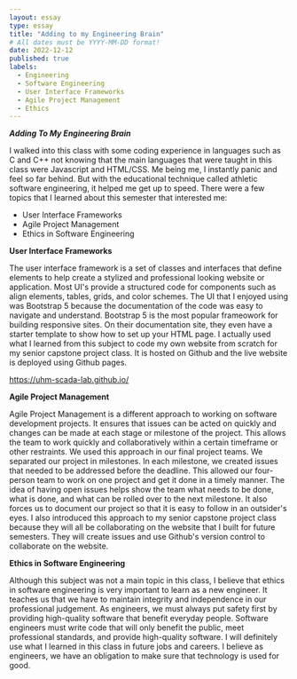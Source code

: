 ```yaml
---
layout: essay
type: essay
title: "Adding to my Engineering Brain"
# All dates must be YYYY-MM-DD format!
date: 2022-12-12
published: true
labels:
  - Engineering
  - Software Engineering
  - User Interface Frameworks
  - Agile Project Management
  - Ethics
---
```


***Adding To My Engineering Brain***

I walked into this class with some coding experience in languages such as C and C++ not knowing that the main languages that were taught in this class were Javascript and HTML/CSS. Me being me, I instantly panic and feel so far behind. But with the educational technique called athletic software engineering, it helped me get up to speed. There were a few topics that I learned about this semester that interested me:

<div>
  <ul>
    <li>User Interface Frameworks</li>
    <li>Agile Project Management</li>
    <li>Ethics in Software Engineering</li>
  <ul>
    </div>

**User Interface Frameworks**

The user interface framework is a set of classes and interfaces that define elements to help create a stylized and professional looking website or application. Most UI's provide a structured code for components such as align elements, tables, grids, and color schemes. The UI that I enjoyed using was Bootstrap 5 because the documentation of the code was easy to navigate and understand. Bootstrap 5 is the most popular frameowork for building responsive sites. On their documentation site, they even have a starter template to show how to set up your HTML page. I actually used what I learned from this subject to code my own website from scratch for my senior capstone project class. It is hosted on Github and the live website is deployed using Github pages.

<a href="https://uhm-scada-lab.github.io/">https://uhm-scada-lab.github.io/</a>

**Agile Project Management**

Agile Project Management is a different approach to working on software development projects. It ensures that issues can be acted on quickly and changes can be made at each stage or milestone of the project. This allows the team to work quickly and collaboratively within a certain timeframe or other restraints. We used this approach in our final project teams. We separated our project in milestones. In each milestone, we created issues that needed to be addressed before the deadline. This allowed our four-person team to work on one project and get it done in a timely manner. The idea of having open issues helps show the team what needs to be done, what is done, and what can be rolled over to the next milestone. It also forces us to document our project so that it is easy to follow in an outsider's eyes. I also introduced this approach to my senior capstone project class because they will all be collaborating on the website that I built for future semesters. They will create issues and use Github's version control to collaborate on the website.

**Ethics in Software Engineering**

Although this subject was not a main topic in this class, I believe that ethics in software engineering is very important to learn as a new engineer. It teaches us that we have to maintain integrity and independence in our professional judgement. As engineers, we must always put safety first by providing high-quality software that benefit everyday people. Software engineers must write code that will only benefit the public, meet professional standards, and provide high-quality software. I will definitely use what I learned in this class in future jobs and careers. I believe as engineers, we have an obligation to make sure that technology is used for good.


